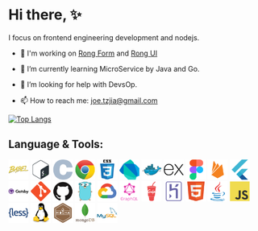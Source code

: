 # Hi there, :sparkles:
I focus on frontend engineering development and nodejs.
- :hammer: I'm working on [Rong Form](https://github.com/TingzhouJia/RForm) and [Rong UI](https://github.com/TingzhouJia/Rong)
- 🌱 I’m currently learning MicroService by Java and Go.
- 🤔 I’m looking for help with DevsOp.

- 📫 How to reach me: joe.tzjia@gmail.com

[![Top Langs](https://github-readme-stats.vercel.app/api/top-langs/?username=TingzhouJia&layout=compact)](https://github.com/anuraghazra/github-readme-stats)

## Language & Tools:
<p align="left">
<img src="https://github.com/devicons/devicon/blob/master/icons/babel/babel-original.svg" width="40" height="40" alt="babel" />
 <img src="https://github.com/devicons/devicon/blob/master/icons/bash/bash-original.svg" width="40" height="40" alt="bash" />
  <img src="https://github.com/devicons/devicon/blob/master/icons/c/c-original.svg" width="40" height="40" alt="c" />
  <img src="https://github.com/devicons/devicon/blob/master/icons/chrome/chrome-original.svg" width="40" height="40" alt="chrome" />
    <img src="https://github.com/devicons/devicon/blob/master/icons/css3/css3-original-wordmark.svg" width="40" height="40" alt="css3" />
    <img src="https://github.com/devicons/devicon/blob/master/icons/dart/dart-original.svg" width="40" height="40" alt="dart" />
    <img src="https://github.com/devicons/devicon/blob/master/icons/docker/docker-original.svg" width="40" height="40" alt="docker" />
    <img src="https://github.com/devicons/devicon/blob/master/icons/express/express-original.svg" width="40" height="40" alt="express" />
    <img src="https://github.com/devicons/devicon/blob/master/icons/figma/figma-original.svg" width="40" height="40" alt="figma" />
    <img src="https://github.com/devicons/devicon/blob/master/icons/firebase/firebase-plain.svg" width="40" height="40" alt="firebase" />
    <img src="https://github.com/devicons/devicon/blob/master/icons/flutter/flutter-original.svg" width="40" height="40" alt="flutter" />
    <img src="https://github.com/devicons/devicon/blob/master/icons/gatsby/gatsby-original-wordmark.svg" width="40" height="40" alt="gatsby" />
    <img src="https://github.com/devicons/devicon/blob/master/icons/git/git-original.svg" width="40" height="40" alt="git" />
   <img src="https://github.com/devicons/devicon/blob/master/icons/github/github-original.svg" width="40" height="40" alt="git" />
   <img src="https://github.com/devicons/devicon/blob/master/icons/go/go-original.svg" width="40" height="40" alt="go" />
   <img src="https://github.com/devicons/devicon/blob/master/icons/googlecloud/googlecloud-original.svg" width="40" height="40" alt="gcp" />
   <img src="https://github.com/devicons/devicon/blob/master/icons/graphql/graphql-plain-wordmark.svg" width="40" height="40" alt="graphql" />
   <img src="https://github.com/devicons/devicon/blob/master/icons/gulp/gulp-plain.svg" width="40" height="40" alt="glup" />
   <img src="https://github.com/devicons/devicon/blob/master/icons/heroku/heroku-original.svg" width="40" height="40" alt="heroku" />
   <img src="https://github.com/devicons/devicon/blob/master/icons/html5/html5-original.svg" width="40" height="40" alt="h5" />
   <img src="https://github.com/devicons/devicon/blob/master/icons/java/java-original.svg" width="40" height="40" alt="java" />
   <img src="https://github.com/devicons/devicon/blob/master/icons/javascript/javascript-original.svg" width="40" height="40" alt="js" />
   <img src="https://github.com/devicons/devicon/blob/master/icons/less/less-plain-wordmark.svg" width="40" height="40" alt="less" />
  
   <img src="https://github.com/devicons/devicon/blob/master/icons/linux/linux-original.svg" width="40" height="40" alt="linux" />
   <img src="https://github.com/devicons/devicon/blob/master/icons/mocha/mocha-plain.svg" width="40" height="40" alt="mocha" />
   <img src="https://github.com/devicons/devicon/blob/master/icons/mongodb/mongodb-original-wordmark.svg" width="40" height="40" alt="mongodb" />
   <img src="https://github.com/devicons/devicon/blob/master/icons/mysql/mysql-original-wordmark.svg" width="40" height="40" alt="mysql" />
</p>
<!--
**TingzhouJia/TingzhouJia** is a ✨ _special_ ✨ repository because its `README.md` (this file) appears on your GitHub profile.

Here are some ideas to get you started:

-->
